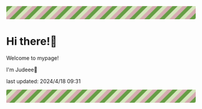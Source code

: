 <!-- Header image -->
<img src="./pokemon/pokemon_37.png" width="1000">

# Hi there!👋

Welcome to mypage!

I'm Judeee🐷

last updated: 2024/4/18 09:31

<!-- Footer image -->
<img src="./pokemon/pokemon_37.png" width="1000">
